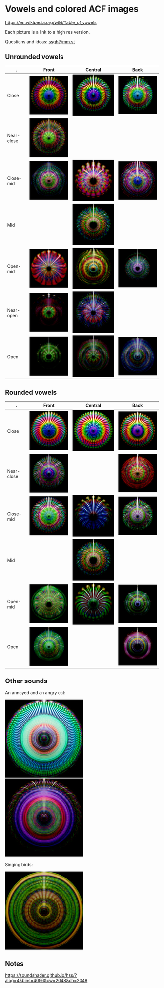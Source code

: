 # Vowels and colored ACF images

https://en.wikipedia.org/wiki/Table_of_vowels

Each picture is a link to a high res version.

Questions and ideas: ssgh@mm.st

## Unrounded vowels

 . | Front | Central | Back
-- | ----- | ------- | ----
Close | [![](pics/rgb/256/cfu.jpg)](pics/rgb/cfu.jpg) | [![](pics/rgb/256/ccu.jpg)](pics/rgb/ccu.jpg) | [![](pics/rgb/256/cbu.jpg)](pics/rgb/cbu.jpg)
Near-close | [![](pics/rgb/256/ncnfu.jpg)](pics/rgb/ncnfu.jpg) | | 
Close-mid | [![](pics/rgb/256/cmfu.jpg)](pics/rgb/cmfu.jpg) | [![](pics/rgb/256/cmcu.jpg)](pics/rgb/cmcu.jpg) | [![](pics/rgb/256/cmbu.jpg)](pics/rgb/cmbu.jpg)
Mid | | [![](pics/rgb/256/mc.jpg)](pics/rgb/mc.jpg) |
Open-mid | [![](pics/rgb/256/omfu.jpg)](pics/rgb/omfu.jpg) | [![](pics/rgb/256/omcu.jpg)](pics/rgb/omcu.jpg) | [![](pics/rgb/256/ombu.jpg)](pics/rgb/ombu.jpg)
Near-open | [![](pics/rgb/256/nofu.jpg)](pics/rgb/nofu.jpg) | [![](pics/rgb/256/nocu.jpg)](pics/rgb/nocu.jpg) |
Open | [![](pics/rgb/256/ofu.jpg)](pics/rgb/ofu.jpg) | [![](pics/rgb/256/ocu.jpg)](pics/rgb/ocu.jpg)  | [![](pics/rgb/256/obu.jpg)](pics/rgb/obu.jpg)

## Rounded vowels

 . | Front | Central | Back
-- | ----- | ------- | ----
Close | [![](pics/rgb/256/cfr.jpg)](pics/rgb/cfr.jpg) | [![](pics/rgb/256/ccr.jpg)](pics/rgb/ccr.jpg) | [![](pics/rgb/256/cbr.jpg)](pics/rgb/cbr.jpg)
Near-close | [![](pics/rgb/256/ncnfr.jpg)](pics/rgb/ncnfr.jpg) | | [![](pics/rgb/256/ncnbr.jpg)](pics/rgb/ncnbr.jpg)
Close-mid | [![](pics/rgb/256/cmfr.jpg)](pics/rgb/cmfr.jpg) | [![](pics/rgb/256/cmcr.jpg)](pics/rgb/cmcr.jpg) | [![](pics/rgb/256/cmbr.jpg)](pics/rgb/cmbr.jpg)
Mid | | [![](pics/rgb/256/mc.jpg)](pics/rgb/mc.jpg) |
Open-mid | [![](pics/rgb/256/omfr.jpg)](pics/rgb/omfr.jpg) | [![](pics/rgb/256/omcr.jpg)](pics/rgb/omcr.jpg) | [![](pics/rgb/256/ombr.jpg)](pics/rgb/ombr.jpg)
Open | [![](pics/rgb/256/ofr.jpg)](pics/rgb/ofr.jpg) |  | [![](pics/rgb/256/obr.jpg)](pics/rgb/obr.jpg)

## Other sounds

An annoyed and an angry cat:

[![](pics/rgb/256/cat_demand.jpg)](pics/rgb/cat_demand.jpg) [![](pics/rgb/256/cat_anger.jpg)](pics/rgb/cat_anger.jpg)

Singing birds:

[![](pics/rgb/256/birds.jpg)](pics/rgb/birds.jpg)

## Notes

https://soundshader.github.io/hss/?alog=4&bins=4096&cw=2048&ch=2048